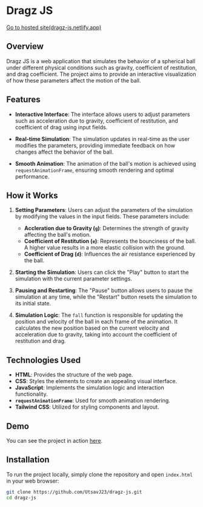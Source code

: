 # Dragz JS

[Go to hosted site(dragz-js.netlify.app)](https://dragz-js.netlify.app/)

## Overview

Dragz JS is a web application that simulates the behavior of a spherical ball under different physical conditions such as gravity, coefficient of restitution, and drag coefficient. The project aims to provide an interactive visualization of how these parameters affect the motion of the ball.

## Features

- **Interactive Interface**: The interface allows users to adjust parameters such as acceleration due to gravity, coefficient of restitution, and coefficient of drag using input fields.
  
- **Real-time Simulation**: The simulation updates in real-time as the user modifies the parameters, providing immediate feedback on how changes affect the behavior of the ball.

- **Smooth Animation**: The animation of the ball's motion is achieved using `requestAnimationFrame`, ensuring smooth rendering and optimal performance.

## How it Works

1. **Setting Parameters**: Users can adjust the parameters of the simulation by modifying the values in the input fields. These parameters include:
   - **Accleration due to Gravity (`g`)**: Determines the strength of gravity affecting the ball's motion.
   - **Coefficient of Restitution (`e`)**: Represents the bounciness of the ball. A higher value results in a more elastic collision with the ground.
   - **Coefficient of Drag (`d`)**: Influences the air resistance experienced by the ball.

2. **Starting the Simulation**: Users can click the "Play" button to start the simulation with the current parameter settings.

3. **Pausing and Restarting**: The "Pause" button allows users to pause the simulation at any time, while the "Restart" button resets the simulation to its initial state.

4. **Simulation Logic**: The `fall` function is responsible for updating the position and velocity of the ball in each frame of the animation. It calculates the new position based on the current velocity and acceleration due to gravity, taking into account the coefficient of restitution and drag.

## Technologies Used

- **HTML**: Provides the structure of the web page.
- **CSS**: Styles the elements to create an appealing visual interface.
- **JavaScript**: Implements the simulation logic and interaction functionality.
- **`requestAnimationFrame`**: Used for smooth animation rendering.
- **Tailwind CSS**: Utilized for styling components and layout.

## Demo

You can see the project in action [here](https://dragz-js.netlify.app/).

## Installation

To run the project locally, simply clone the repository and open `index.html` in your web browser:

```bash
git clone https://github.com/UtsavJ23/dragz-js.git
cd dragz-js
